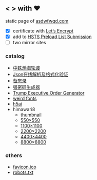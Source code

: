 ## **&lt;** **>** with :heart:

static page of [asdwfwqd.com](https://asdwfwqd.com)

-   [x] certificate with [Let’s Encrypt](https://letsencrypt.org/)
-   [x] add to [HSTS Preload List Submission](https://hstspreload.org/?domain=asdwfwqd.com)
-   [ ] two mirror sites

### catalog

-   [中铁渤海轮渡](https://asdwfwqd.com/ferry)
-   [Json在线解析及格式化验证](https://asdwfwqd.com/json-formatter)
-   [备忘录](https://asdwfwqd.com/note)
-   [强密码生成器](https://asdwfwqd.com/password-generator)
-   [Trump Executive Order Generator](https://asdwfwqd.com/trump-generator)
-   [weird fonts](https://asdwfwqd.com/weird-fonts)
-   [h5ai](https://asdwfwqd.com/download)
-   himawari8
    -   [thumbnail](https://asdwfwqd.com/himawari8?resolution=1d)
    -   [550×550](https://asdwfwqd.com/himawari8?resolution=1d)
    -   [1100×1100](https://asdwfwqd.com/himawari8?resolution=2d)
    -   [2200×2200](https://asdwfwqd.com/himawari8?resolution=4d)
    -   [4400×4400](https://asdwfwqd.com/himawari8?resolution=8d)
    -   [8800×8800](https://asdwfwqd.com/himawari8?resolution=16d)

### others

-   [favicon.ico](favicon.ico)
-   [robots.txt](robots.txt)
